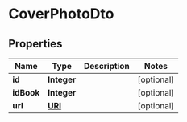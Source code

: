 
# CoverPhotoDto

## Properties

Name | Type | Description | Notes
------------ | ------------- | ------------- | -------------
**id** | **Integer** |  |  [optional]
**idBook** | **Integer** |  |  [optional]
**url** | [**URI**](URI.md) |  |  [optional]



